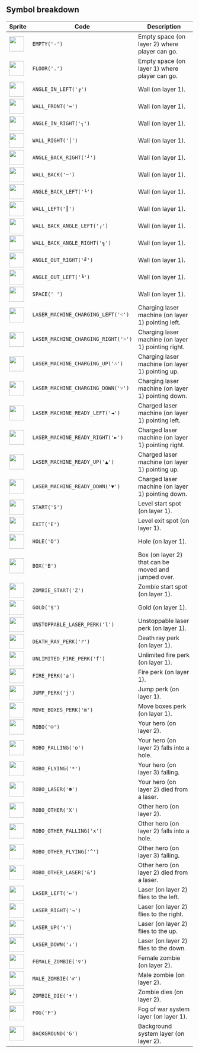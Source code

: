<meta charset="UTF-8">

## Symbol breakdown
| Sprite | Code | Description |
| -------- | -------- | -------- |
|<img src="/codenjoy-contest/resources/icancode/sprite/empty.png" style="width:40px;" /> | `EMPTY('-')` | Empty space (on layer 2) where player can go. | 
|<img src="/codenjoy-contest/resources/icancode/sprite/floor.png" style="width:40px;" /> | `FLOOR('.')` | Empty space (on layer 1) where player can go. | 
|<img src="/codenjoy-contest/resources/icancode/sprite/angle_in_left.png" style="width:40px;" /> | `ANGLE_IN_LEFT('╔')` | Wall (on layer 1). | 
|<img src="/codenjoy-contest/resources/icancode/sprite/wall_front.png" style="width:40px;" /> | `WALL_FRONT('═')` | Wall (on layer 1). | 
|<img src="/codenjoy-contest/resources/icancode/sprite/angle_in_right.png" style="width:40px;" /> | `ANGLE_IN_RIGHT('┐')` | Wall (on layer 1). | 
|<img src="/codenjoy-contest/resources/icancode/sprite/wall_right.png" style="width:40px;" /> | `WALL_RIGHT('│')` | Wall (on layer 1). | 
|<img src="/codenjoy-contest/resources/icancode/sprite/angle_back_right.png" style="width:40px;" /> | `ANGLE_BACK_RIGHT('┘')` | Wall (on layer 1). | 
|<img src="/codenjoy-contest/resources/icancode/sprite/wall_back.png" style="width:40px;" /> | `WALL_BACK('─')` | Wall (on layer 1). | 
|<img src="/codenjoy-contest/resources/icancode/sprite/angle_back_left.png" style="width:40px;" /> | `ANGLE_BACK_LEFT('└')` | Wall (on layer 1). | 
|<img src="/codenjoy-contest/resources/icancode/sprite/wall_left.png" style="width:40px;" /> | `WALL_LEFT('║')` | Wall (on layer 1). | 
|<img src="/codenjoy-contest/resources/icancode/sprite/wall_back_angle_left.png" style="width:40px;" /> | `WALL_BACK_ANGLE_LEFT('┌')` | Wall (on layer 1). | 
|<img src="/codenjoy-contest/resources/icancode/sprite/wall_back_angle_right.png" style="width:40px;" /> | `WALL_BACK_ANGLE_RIGHT('╗')` | Wall (on layer 1). | 
|<img src="/codenjoy-contest/resources/icancode/sprite/angle_out_right.png" style="width:40px;" /> | `ANGLE_OUT_RIGHT('╝')` | Wall (on layer 1). | 
|<img src="/codenjoy-contest/resources/icancode/sprite/angle_out_left.png" style="width:40px;" /> | `ANGLE_OUT_LEFT('╚')` | Wall (on layer 1). | 
|<img src="/codenjoy-contest/resources/icancode/sprite/space.png" style="width:40px;" /> | `SPACE(' ')` | Wall (on layer 1). | 
|<img src="/codenjoy-contest/resources/icancode/sprite/laser_machine_charging_left.png" style="width:40px;" /> | `LASER_MACHINE_CHARGING_LEFT('˂')` | Charging laser machine (on layer 1) pointing left. | 
|<img src="/codenjoy-contest/resources/icancode/sprite/laser_machine_charging_right.png" style="width:40px;" /> | `LASER_MACHINE_CHARGING_RIGHT('˃')` | Charging laser machine (on layer 1) pointing right. | 
|<img src="/codenjoy-contest/resources/icancode/sprite/laser_machine_charging_up.png" style="width:40px;" /> | `LASER_MACHINE_CHARGING_UP('˄')` | Charging laser machine (on layer 1) pointing up. | 
|<img src="/codenjoy-contest/resources/icancode/sprite/laser_machine_charging_down.png" style="width:40px;" /> | `LASER_MACHINE_CHARGING_DOWN('˅')` | Charging laser machine (on layer 1) pointing down. | 
|<img src="/codenjoy-contest/resources/icancode/sprite/laser_machine_ready_left.png" style="width:40px;" /> | `LASER_MACHINE_READY_LEFT('◄')` | Charged laser machine (on layer 1) pointing left. | 
|<img src="/codenjoy-contest/resources/icancode/sprite/laser_machine_ready_right.png" style="width:40px;" /> | `LASER_MACHINE_READY_RIGHT('►')` | Charged laser machine (on layer 1) pointing right. | 
|<img src="/codenjoy-contest/resources/icancode/sprite/laser_machine_ready_up.png" style="width:40px;" /> | `LASER_MACHINE_READY_UP('▲')` | Charged laser machine (on layer 1) pointing up. | 
|<img src="/codenjoy-contest/resources/icancode/sprite/laser_machine_ready_down.png" style="width:40px;" /> | `LASER_MACHINE_READY_DOWN('▼')` | Charged laser machine (on layer 1) pointing down. | 
|<img src="/codenjoy-contest/resources/icancode/sprite/start.png" style="width:40px;" /> | `START('S')` | Level start spot (on layer 1). | 
|<img src="/codenjoy-contest/resources/icancode/sprite/exit.png" style="width:40px;" /> | `EXIT('E')` | Level exit spot (on layer 1). | 
|<img src="/codenjoy-contest/resources/icancode/sprite/hole.png" style="width:40px;" /> | `HOLE('O')` | Hole (on layer 1). | 
|<img src="/codenjoy-contest/resources/icancode/sprite/box.png" style="width:40px;" /> | `BOX('B')` | Box (on layer 2) that can be moved and jumped over. | 
|<img src="/codenjoy-contest/resources/icancode/sprite/zombie_start.png" style="width:40px;" /> | `ZOMBIE_START('Z')` | Zombie start spot (on layer 1). | 
|<img src="/codenjoy-contest/resources/icancode/sprite/gold.png" style="width:40px;" /> | `GOLD('$')` | Gold (on layer 1). | 
|<img src="/codenjoy-contest/resources/icancode/sprite/unstoppable_laser_perk.png" style="width:40px;" /> | `UNSTOPPABLE_LASER_PERK('l')` | Unstoppable laser perk (on layer 1). | 
|<img src="/codenjoy-contest/resources/icancode/sprite/death_ray_perk.png" style="width:40px;" /> | `DEATH_RAY_PERK('r')` | Death ray perk (on layer 1). | 
|<img src="/codenjoy-contest/resources/icancode/sprite/unlimited_fire_perk.png" style="width:40px;" /> | `UNLIMITED_FIRE_PERK('f')` | Unlimited fire perk (on layer 1). | 
|<img src="/codenjoy-contest/resources/icancode/sprite/fire_perk.png" style="width:40px;" /> | `FIRE_PERK('a')` | Fire perk (on layer 1). | 
|<img src="/codenjoy-contest/resources/icancode/sprite/jump_perk.png" style="width:40px;" /> | `JUMP_PERK('j')` | Jump perk (on layer 1). | 
|<img src="/codenjoy-contest/resources/icancode/sprite/move_boxes_perk.png" style="width:40px;" /> | `MOVE_BOXES_PERK('m')` | Move boxes perk (on layer 1). | 
|<img src="/codenjoy-contest/resources/icancode/sprite/robo.png" style="width:40px;" /> | `ROBO('☺')` | Your hero (on layer 2). | 
|<img src="/codenjoy-contest/resources/icancode/sprite/robo_falling.png" style="width:40px;" /> | `ROBO_FALLING('o')` | Your hero (on layer 2) falls into a hole. | 
|<img src="/codenjoy-contest/resources/icancode/sprite/robo_flying.png" style="width:40px;" /> | `ROBO_FLYING('*')` | Your hero (on layer 3) falling. | 
|<img src="/codenjoy-contest/resources/icancode/sprite/robo_laser.png" style="width:40px;" /> | `ROBO_LASER('☻')` | Your hero (on layer 2) died from a laser. | 
|<img src="/codenjoy-contest/resources/icancode/sprite/robo_other.png" style="width:40px;" /> | `ROBO_OTHER('X')` | Other hero (on layer 2). | 
|<img src="/codenjoy-contest/resources/icancode/sprite/robo_other_falling.png" style="width:40px;" /> | `ROBO_OTHER_FALLING('x')` | Other hero (on layer 2) falls into a hole. | 
|<img src="/codenjoy-contest/resources/icancode/sprite/robo_other_flying.png" style="width:40px;" /> | `ROBO_OTHER_FLYING('^')` | Other hero (on layer 3) falling. | 
|<img src="/codenjoy-contest/resources/icancode/sprite/robo_other_laser.png" style="width:40px;" /> | `ROBO_OTHER_LASER('&')` | Other hero (on layer 2) died from a laser. | 
|<img src="/codenjoy-contest/resources/icancode/sprite/laser_left.png" style="width:40px;" /> | `LASER_LEFT('←')` | Laser (on layer 2) flies to the left. | 
|<img src="/codenjoy-contest/resources/icancode/sprite/laser_right.png" style="width:40px;" /> | `LASER_RIGHT('→')` | Laser (on layer 2) flies to the right. | 
|<img src="/codenjoy-contest/resources/icancode/sprite/laser_up.png" style="width:40px;" /> | `LASER_UP('↑')` | Laser (on layer 2) flies to the up. | 
|<img src="/codenjoy-contest/resources/icancode/sprite/laser_down.png" style="width:40px;" /> | `LASER_DOWN('↓')` | Laser (on layer 2) flies to the down. | 
|<img src="/codenjoy-contest/resources/icancode/sprite/female_zombie.png" style="width:40px;" /> | `FEMALE_ZOMBIE('♀')` | Female zombie (on layer 2). | 
|<img src="/codenjoy-contest/resources/icancode/sprite/male_zombie.png" style="width:40px;" /> | `MALE_ZOMBIE('♂')` | Male zombie (on layer 2). | 
|<img src="/codenjoy-contest/resources/icancode/sprite/zombie_die.png" style="width:40px;" /> | `ZOMBIE_DIE('✝')` | Zombie dies (on layer 2). | 
|<img src="/codenjoy-contest/resources/icancode/sprite/fog.png" style="width:40px;" /> | `FOG('F')` | Fog of war system layer (on layer 1). | 
|<img src="/codenjoy-contest/resources/icancode/sprite/background.png" style="width:40px;" /> | `BACKGROUND('G')` | Background system layer (on layer 2). | 

